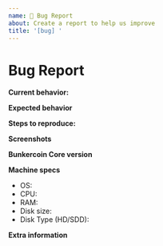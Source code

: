 ```yaml
---
name: 🐜 Bug Report
about: Create a report to help us improve
title: '[bug] '
---
```


<!-- Please make sure you are posting an technical issue related to Bunkercoin Core. --> 

<!-- For general questions about bunkercoin or wallet recovery please use one of the various communities:
* [bunkercoinbkc on reddit](https://www.reddit.com/r/bunkercoinbkc/)
* [Discord](https://discord.gg/CCkQQWqNcM) -->

<!-- ISSUES MISSING IMPORTANT INFORMATION MAY BE CLOSED WITHOUT INVESTIGATION. -->

# Bug Report

**Current behavior:**
<!-- Describe how the bug manifests. -->

**Expected behavior**
<!-- Describe what the behavior would be without the bug. -->

**Steps to reproduce:**
<!--  Please explain the steps required to duplicate the issue, especially if you are able to provide a sample application or sample code -->

**Screenshots**
<!-- If the issue is related to the GUI, screenshots can be added to this issue via drag & drop. -->

**Bunkercoin Core version**
<!-- List the version number/commit ID, and if it is an official binary, self compiled or a distribution package such as PPA. -->

**Machine specs**
- OS:
- CPU:
- RAM:
- Disk size:
- Disk Type (HD/SDD):

**Extra information**
<!-- This is normally the contents of a `debug.log` or `config.log` file. Raw text or a link to a pastebin type site are preferred. -->